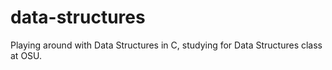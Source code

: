 # data-structures
Playing around with Data Structures in C, studying for Data Structures class at OSU.
